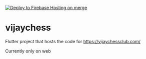 [![Deploy to Firebase Hosting on merge](https://github.com/prolificcoder/vijaychess/actions/workflows/firebase-hosting-merge.yml/badge.svg)](https://github.com/prolificcoder/vijaychess/actions/workflows/firebase-hosting-merge.yml)
# vijaychess

Flutter project that hosts the code for <https://vijaychessclub.com/>

Currently only on web

